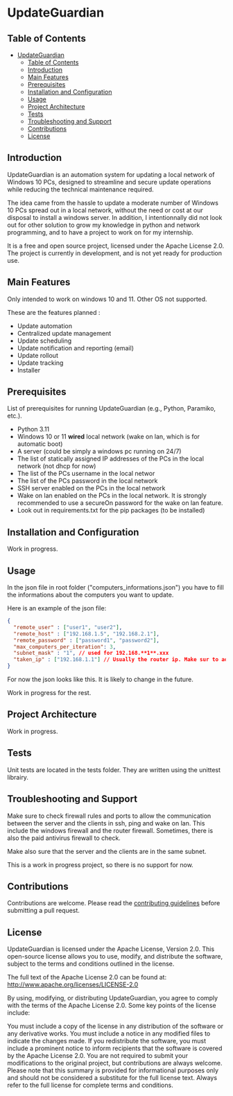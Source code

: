 # UpdateGuardian

## Table of Contents

- [UpdateGuardian](#updateguardian)
  - [Table of Contents](#table-of-contents)
  - [Introduction](#introduction)
  - [Main Features](#main-features)
  - [Prerequisites](#prerequisites)
  - [Installation and Configuration](#installation-and-configuration)
  - [Usage](#usage)
  - [Project Architecture](#project-architecture)
  - [Tests](#tests)
  - [Troubleshooting and Support](#troubleshooting-and-support)
  - [Contributions](#contributions)
  - [License](#license)

## Introduction

UpdateGuardian is an automation system for updating a local network of Windows 10 PCs, designed to streamline and secure update operations while reducing the technical maintenance required.

The idea came from the hassle to update a moderate number of Windows 10 PCs spread out in a local network, without the need or cost at our disposal to install a windows server. In addition, I intentionnally did not look out for other solution to grow my knowledge in python and network programming, and to have a project to work on for my internship.

It is a free and open source project, licensed under the Apache License 2.0.
The project is currently in development, and is not yet ready for production use.

## Main Features

Only intended to work on windows 10 and 11. Other OS not supported.

These are the features planned :

- Update automation
- Centralized update management
- Update scheduling
- Update notification and reporting (email)
- Update rollout
- Update tracking
- Installer

## Prerequisites

List of prerequisites for running UpdateGuardian (e.g., Python, Paramiko, etc.).

- Python 3.11
- Windows 10 or 11 **wired** local network (wake on lan, which is for automatic boot)
- A server (could be simply a windows pc running on 24/7)
- The list of statically assigned IP addresses of the PCs in the local network (not dhcp for now)
- The list of the PCs username in the local networ
- The list of the PCs password in the local network
- SSH server enabled on the PCs in the local network
- Wake on lan enabled on the PCs in the local network. It is strongly recommended to use a secureOn password for the wake on lan feature.
- Look out in requirements.txt for the pip packages (to be installed)

## Installation and Configuration

Work in progress.

## Usage

In the json file in root folder ("computers_informations.json") you have to fill the informations about the computers you want to update.

Here is an example of the json file:

```json
{
  "remote_user" : ["user1", "user2"],
  "remote_host" : ["192.168.1.5", "192.168.2.1"],
  "remote_password" : ["password1", "password2"],
  "max_computers_per_iteration": 3,
  "subnet_mask" : "1", // used for 192.168.**1**.xxx
  "taken_ip" : ["192.168.1.1"] // Usually the router ip. Make sur to add the server ip if it is in the same subnet
}
```

For now the json looks like this. It is likely to change in the future.

Work in progress for the rest.

## Project Architecture

Work in progress.

## Tests

Unit tests are located in the tests folder. They are written using the unittest librairy.

## Troubleshooting and Support

Make sure to check firewall rules and ports to allow the communication between the server and the clients in ssh, ping and wake on lan. This include the windows firewall and the router firewall. Sometimes, there is also the paid antivirus firewall to check.

Make also sure that the server and the clients are in the same subnet.

This is a work in progress project, so there is no support for now.

## Contributions

Contributions are welcome. Please read the [contributing guidelines](CONTRIBUTING.md) before submitting a pull request.

## License

UpdateGuardian is licensed under the Apache License, Version 2.0. This open-source license allows you to use, modify, and distribute the software, subject to the terms and conditions outlined in the license.

The full text of the Apache License 2.0 can be found at: http://www.apache.org/licenses/LICENSE-2.0

By using, modifying, or distributing UpdateGuardian, you agree to comply with the terms of the Apache License 2.0. Some key points of the license include:

You must include a copy of the license in any distribution of the software or any derivative works.
You must include a notice in any modified files to indicate the changes made.
If you redistribute the software, you must include a prominent notice to inform recipients that the software is covered by the Apache License 2.0.
You are not required to submit your modifications to the original project, but contributions are always welcome.
Please note that this summary is provided for informational purposes only and should not be considered a substitute for the full license text. Always refer to the full license for complete terms and conditions.
